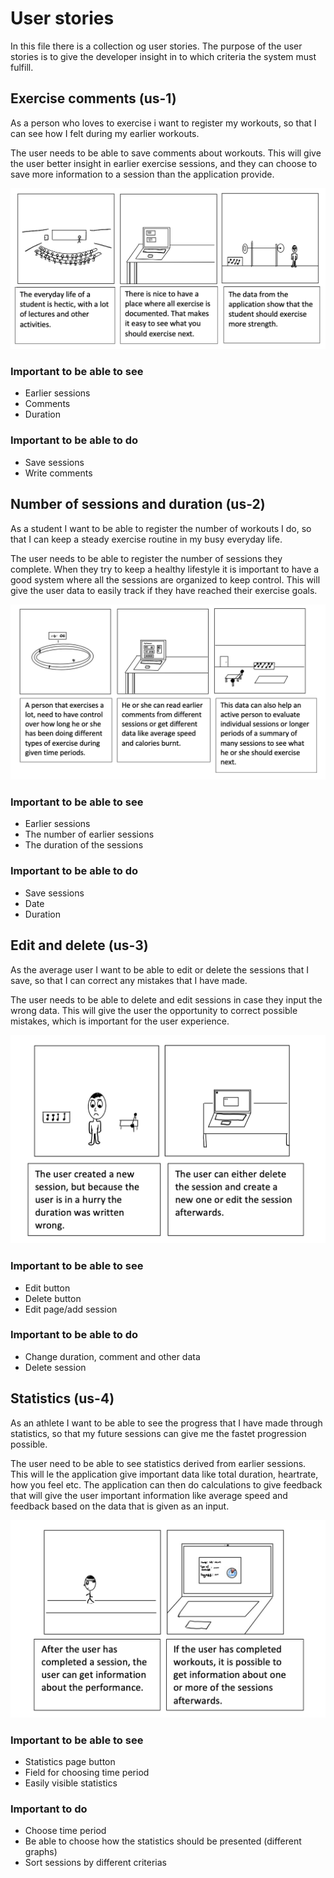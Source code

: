 # User stories

In this file there is a collection og user stories. The purpose of the user stories is to give the developer insight in to which criteria the system must fulfill.

## Exercise comments (us-1)
As a person who loves to exercise i want to register my workouts, so that I can see how I felt during my earlier workouts.

The user needs to be able to save comments about workouts. This will give the user better insight in earlier exercise sessions, and they can choose to save more information to a session than the application provide.

![Scenario-us1](/Design-documentation/Scenarios/Scenario-us1.png)

### Important to be able to see
- Earlier sessions
- Comments
- Duration

### Important to be able to do
- Save sessions
- Write comments 

## Number of sessions and duration (us-2)

As a student I want to be able to register the number of workouts I do, so that I can keep a steady exercise routine in my busy everyday life. 

The user needs to be able to register the number of sessions they complete. When they try to keep a healthy lifestyle it is important to have a good system where all the sessions are organized to keep control. This will give the user data to easily track if they have reached their exercise goals. 

![Scenario-us2](/Design-documentation/Scenarios/Scenario-us2.png)

### Important to be able to see
- Earlier sessions
- The number of earlier sessions
- The duration of the sessions

### Important to be able to do
- Save sessions
- Date
- Duration

## Edit and delete (us-3)

As the average user I want to be able to edit or delete the sessions that I save, so that I can correct any mistakes that I have made. 

The user needs to be able to delete and edit sessions in case they input the wrong data. This will give the user the opportunity to correct possible mistakes, which is important for the user experience.

![Scenario-us3](/Design-documentation/Scenarios/Scenario-us3.png)

### Important to be able to see
- Edit button
- Delete button
- Edit page/add session

### Important to be able to do
- Change duration, comment and other data
- Delete session

## Statistics (us-4)

As an athlete I want to be able to see the progress that I have made through statistics, so that my future sessions can give me the fastet progression possible. 

The user need to be able to see statistics derived from earlier sessions. This will le the application give important data like total duration, heartrate, how you feel etc. The application can then do calculations to give feedback that will give the user important information like average speed and feedback based on the data that is given as an input. 

![Scenario-us4](/Design-documentation/Scenarios/Scenario-us4.png)

### Important to be able to see
- Statistics page button
- Field for choosing time period
- Easily visible statistics

### Important to do
- Choose time period
- Be able to choose how the statistics should be presented (different graphs)
- Sort sessions by different criterias


